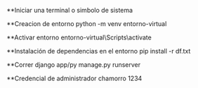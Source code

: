 **Iniciar una terminal o simbolo de sistema

**Creacion de entorno
python -m venv entorno-virtual


**Activar entorno
entorno-virtual\Scripts\activate


**Instalación de dependencias en el entorno
pip install -r df.txt

**Correr django
app/py manage.py runserver

**Credencial de administrador
chamorro 1234
